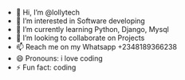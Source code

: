 - 👋 Hi, I’m @lollytech
- 👀 I’m interested in Software developing 
- 🌱 I’m currently learning Python, Django, Mysql
- 💞️ I’m looking to collaborate on Projects 
- 📫 Reach me on my Whatsapp +2348189366238
- 😄 Pronouns: i love coding
- ⚡ Fun fact: coding

<!---
lollytech/lollytech is a ✨ special ✨ repository because its `README.md` (this file) appears on your GitHub profile.
You can click the Preview link to take a look at your changes.
--->
